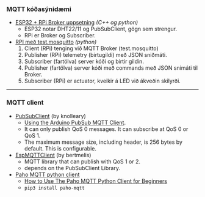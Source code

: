 ### MQTT kóðasýnidæmi 

- [ESP32 + RPi Broker uppsetning](https://github.com/VESM3/IOT/blob/main/Efni/MQTT/MQTTBroker.md) _(C++ og python)_
   - ESP32 notar DHT22/11 og PubSubClient, gögn sem strengur. 
   - RPi er Broker og Subscriber.  
- [RPI með test.mosquitto](https://github.com/VESM3/IOT/tree/main/Efni/MQTT/RPI) _(python)_
   1. Client (RPi) tenging við MQTT Broker (test.mosquitto)
   2. Publisher (RPi) telemetry (birtugildi) með JSON sniðmáti.
   3. Subscriber (fartölva) server kóði og birtir gildin.
   4. Publisher (fartölva) server kóði með commands með JSON snimáti til Broker.
   5. Subscriber (RPi) er actuator, kveikir á LED við ákveðin skilyrði.

---

### MQTT client

- [PubSubClient](https://www.arduino.cc/reference/en/libraries/pubsubclient/) (by knolleary)
   - [Using the Arduino PubSub MQTT Client](http://www.steves-internet-guide.com/using-arduino-pubsub-mqtt-client/).
   - It can only publish QoS 0 messages. It can subscribe at QoS 0 or QoS 1.
   - The maximum message size, including header, is 256 bytes by default. This is configurable.
- [EspMQTTClient](https://www.arduino.cc/reference/en/libraries/espmqttclient/) (by bertmelis)
   - MQTT library that can publish with QoS 1 or 2.
   - depends on the PubSubClient Library.
- [Paho MQTT python client](https://pypi.org/project/paho-mqtt/) 
   - [How to Use The Paho MQTT Python Client for Beginners](http://www.steves-internet-guide.com/into-mqtt-python-client/)
   - `pip3 install paho-mqtt`
